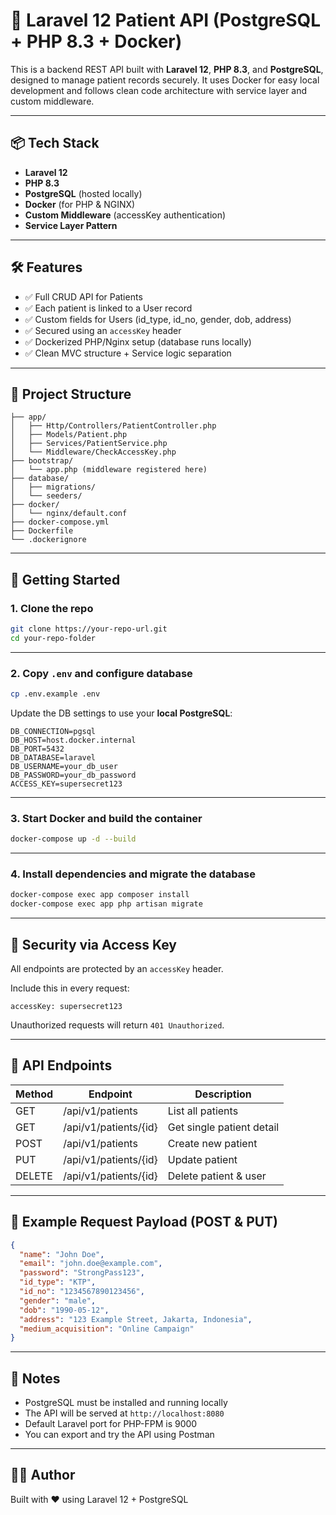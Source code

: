 # 🚀 Laravel 12 Patient API (PostgreSQL + PHP 8.3 + Docker)

This is a backend REST API built with **Laravel 12**, **PHP 8.3**, and **PostgreSQL**, designed to manage patient records securely. It uses Docker for easy local development and follows clean code architecture with service layer and custom middleware.

---

## 📦 Tech Stack

- **Laravel 12**
- **PHP 8.3**
- **PostgreSQL** (hosted locally)
- **Docker** (for PHP & NGINX)
- **Custom Middleware** (accessKey authentication)
- **Service Layer Pattern**

---

## 🛠 Features

- ✅ Full CRUD API for Patients
- ✅ Each patient is linked to a User record
- ✅ Custom fields for Users (id_type, id_no, gender, dob, address)
- ✅ Secured using an `accessKey` header
- ✅ Dockerized PHP/Nginx setup (database runs locally)
- ✅ Clean MVC structure + Service logic separation

---

## 📁 Project Structure

```
├── app/
│   ├── Http/Controllers/PatientController.php
│   ├── Models/Patient.php
│   ├── Services/PatientService.php
│   └── Middleware/CheckAccessKey.php
├── bootstrap/
│   └── app.php (middleware registered here)
├── database/
│   ├── migrations/
│   └── seeders/
├── docker/
│   └── nginx/default.conf
├── docker-compose.yml
├── Dockerfile
└── .dockerignore
```

---

## 🚀 Getting Started

### 1. Clone the repo

```bash
git clone https://your-repo-url.git
cd your-repo-folder
```

---

### 2. Copy `.env` and configure database

```bash
cp .env.example .env
```

Update the DB settings to use your **local PostgreSQL**:

```env
DB_CONNECTION=pgsql
DB_HOST=host.docker.internal
DB_PORT=5432
DB_DATABASE=laravel
DB_USERNAME=your_db_user
DB_PASSWORD=your_db_password
ACCESS_KEY=supersecret123
```

---

### 3. Start Docker and build the container

```bash
docker-compose up -d --build
```

---

### 4. Install dependencies and migrate the database

```bash
docker-compose exec app composer install
docker-compose exec app php artisan migrate
```

---

## 🔐 Security via Access Key

All endpoints are protected by an `accessKey` header.

Include this in every request:

```http
accessKey: supersecret123
```

Unauthorized requests will return `401 Unauthorized`.

---

## 📡 API Endpoints

| Method | Endpoint             | Description               |
|--------|----------------------|---------------------------|
| GET    | /api/v1/patients     | List all patients         |
| GET    | /api/v1/patients/{id}| Get single patient detail |
| POST   | /api/v1/patients     | Create new patient        |
| PUT    | /api/v1/patients/{id}| Update patient            |
| DELETE | /api/v1/patients/{id}| Delete patient & user     |

---

## 🔧 Example Request Payload (POST & PUT)

```json
{
  "name": "John Doe",
  "email": "john.doe@example.com",
  "password": "StrongPass123",
  "id_type": "KTP",
  "id_no": "1234567890123456",
  "gender": "male",
  "dob": "1990-05-12",
  "address": "123 Example Street, Jakarta, Indonesia",
  "medium_acquisition": "Online Campaign"
}
```

---

## 📌 Notes

- PostgreSQL must be installed and running locally
- The API will be served at `http://localhost:8080`
- Default Laravel port for PHP-FPM is 9000
- You can export and try the API using Postman

---

## 🧑‍💻 Author

Built with ❤️ using Laravel 12 + PostgreSQL
